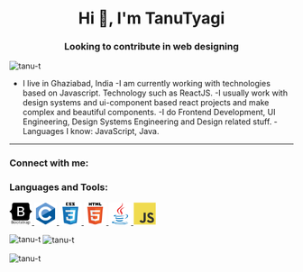 <h1 align="center">Hi 👋, I'm TanuTyagi</h1>
<h3 align="center">Looking to contribute in web designing</h3>

<p align="left"> <img src="https://komarev.com/ghpvc/?username=tanu-t&label=Profile%20views&color=0e75b6&style=flat" alt="tanu-t" /> </p>


- I live in Ghaziabad, India
-I am currently working with technologies based on Javascript. Technology such as ReactJS.
-I usually work with design systems and ui-component based react projects and make complex and beautiful components.
-I do Frontend Development, UI Engineering, Design Systems Engineering and Design related stuff.
-Languages I know: JavaScript, Java.
-------------------------------------------------------------------


<h3 align="left">Connect with me:</h3>
<p align="left">
</p>

<h3 align="left">Languages and Tools:</h3>
<p align="left"> <a href="https://getbootstrap.com" target="_blank" rel="noreferrer"> <img src="https://raw.githubusercontent.com/devicons/devicon/master/icons/bootstrap/bootstrap-plain-wordmark.svg" alt="bootstrap" width="40" height="40"/> </a> <a href="https://www.cprogramming.com/" target="_blank" rel="noreferrer"> <img src="https://raw.githubusercontent.com/devicons/devicon/master/icons/c/c-original.svg" alt="c" width="40" height="40"/> </a> <a href="https://www.w3schools.com/css/" target="_blank" rel="noreferrer"> <img src="https://raw.githubusercontent.com/devicons/devicon/master/icons/css3/css3-original-wordmark.svg" alt="css3" width="40" height="40"/> </a> <a href="https://www.w3.org/html/" target="_blank" rel="noreferrer"> <img src="https://raw.githubusercontent.com/devicons/devicon/master/icons/html5/html5-original-wordmark.svg" alt="html5" width="40" height="40"/> </a> <a href="https://www.java.com" target="_blank" rel="noreferrer"> <img src="https://raw.githubusercontent.com/devicons/devicon/master/icons/java/java-original.svg" alt="java" width="40" height="40"/> </a> <a href="https://developer.mozilla.org/en-US/docs/Web/JavaScript" target="_blank" rel="noreferrer"> <img src="https://raw.githubusercontent.com/devicons/devicon/master/icons/javascript/javascript-original.svg" alt="javascript" width="40" height="40"/> </a> </p>

<p><img align="left" src="https://github-readme-stats.vercel.app/api/top-langs?username=tanu-t&show_icons=true&locale=en&layout=compact" alt="tanu-t" /></p>

<p>&nbsp;<img align="center" src="https://github-readme-stats.vercel.app/api?username=tanu-t&show_icons=true&locale=en" alt="tanu-t" /></p>

<p><img align="center" src="https://github-readme-streak-stats.herokuapp.com/?user=tanu-t&" alt="tanu-t" /></p>

